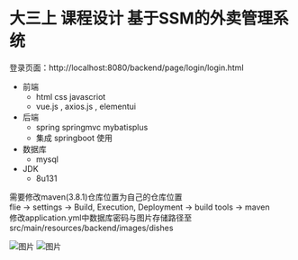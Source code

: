 # 大三上 课程设计 基于SSM的外卖管理系统
登录页面：http://localhost:8080/backend/page/login/login.html  
  
- 前端
  - html css javascriot
  - vue.js , axios.js , elementui
- 后端
  - spring springmvc mybatisplus
  - 集成 springboot 使用
- 数据库
  - mysql
- JDK
  - 8u131
  
需要修改maven(3.8.1)仓库位置为自己的仓库位置  
flie -> settings -> Build, Execution, Deployment -> build tools -> maven  
修改application.yml中数据库密码与图片存储路径至 src/main/resources/backend/images/dishes  
  
![图片](https://github.com/user-attachments/assets/efc73326-5b40-4973-a259-8b3eead78df1)
![图片](https://github.com/user-attachments/assets/8a710ba2-5365-445e-81f1-a90ecda8028f)
